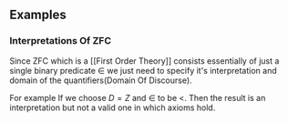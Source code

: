 
## Examples
### Interpretations Of ZFC
Since ZFC which is a [[First Order Theory]] consists essentially of just a single binary predicate $\in$ we just need to specify it's interpretation and domain of the quantifiers(Domain Of Discourse).

For example If we choose $D=Z$ and $\in$ to be $<$. Then the result is an interpretation but not a valid one in which axioms hold.

